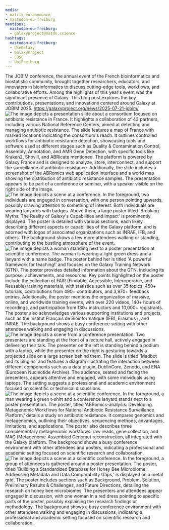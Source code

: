 ```yaml
---
media:
- matrix-eu-announce
- mastodon-eu-freiburg
mentions:
  mastodon-eu-freiburg:
  - galaxyproject@mstdn.science
hashtags:
  mastodon-eu-freiburg:
  - UseGalaxy
  - GalaxyProject
  - EOSC
  - UniFreiburg
---
```

The JOBIM conference, the annual event of the French bioinformatics and biostatistic community, brought together researchers, educators, and innovators in bioinformatics to discuss cutting-edge tools, workflows, and collaborative efforts. Among the highlights of this year's event was the significant presence of Galaxy. This blog post explores the key contributions, presentations, and innovations centered around Galaxy at JOBIM 2025.
https://galaxyproject.org/news/2025-07-21-jobim/
![The image depicts a presentation slide about a consortium focused on antibiotic resistance in France. It highlights a collaboration of 43 partners, including various National Reference Centers, aimed at detecting and managing antibiotic resistance. The slide features a map of France with marked locations indicating the consortium's reach. It outlines controlled workflows for antibiotic resistance detection, showcasing tools and software used at different stages such as Quality & Contamination Control, Assembly, Annotation, and AMR Gene Detection, with specific tools like Kraken2, Shovill, and ABRicate mentioned. The platform is powered by Galaxy France and is designed to analyze, store, interconnect, and support the surveillance of antibiotic resistance. Additionally, the slide includes a screenshot of the ABRomics web application interface and a world map showing the distribution of antibiotic resistance samples. The presentation appears to be part of a conference or seminar, with a speaker visible on the right side of the image.](https://galaxyproject.org/assets/static/keynote.938b961.eb5a2bb26a536e4126242147b35b874c.png)
![The image depicts a scene at a conference. In the foreground, two individuals are engaged in conversation, with one person pointing upwards, possibly drawing attention to something of interest. Both individuals are wearing lanyards with badges. Above them, a large poster titled 'Breaking Myths: The Reality of Galaxy's Capabilities and Impact' is prominently displayed. The poster is detailed with various sections, each likely describing different aspects or capabilities of the Galaxy platform, and is adorned with logos of associated organizations such as INRAE, IFB, and others. The background shows a few more attendees walking or standing, contributing to the bustling atmosphere of the event.](https://galaxyproject.org/assets/static/misconception_poster.20c07b7.7efa3db8f17998e50a2bfe53d35fc106.jpg)
![The image depicts a woman standing next to a poster presentation at scientific conference. The woman is wearing a light green dress and a lanyard with a name badge. The poster behind her is titled 'A powerful framework for teaching!' and focuses on the Galaxy Training Network (GTN). The poster provides detailed information about the GTN, including its purpose, achievements, and resources. Key points highlighted on the poster include the collection of FAIR (Findable, Accessible, Interoperable, and Reusable) training materials, with statistics such as over 35 topics, 450+ tutorials, contributions from 490+ contributors, and 3,970+ feedback entries. Additionally, the poster mentions the organization of massive, online, and worldwide training events, with over 220 videos, 140+ hours of recordings, and participation from 130+ instructors and 10,000+ registrants. The poster also acknowledges various supporting institutions and projects, such as the Institut Français de Bioinformatique (IFB), Erasmus+, and INRAE. The background shows a busy conference setting with other attendees walking and engaging in discussions.](https://galaxyproject.org/assets/static/gtn_poster.42db587.65fe076284365490b84ffb1fc4d6bf1b.jpg)
![The image depicts a scene from a conference presentation. Two presenters are standing at the front of a lecture hall, actively engaged in delivering their talk. The presenter on the left is standing behind a podium with a laptop, while the presenter on the right is gesturing towards a projected slide on a large screen behind them. The slide is titled 'Madbot and its plugins' and features a diagram illustrating the interaction between different components such as a data plugin, DublinCore, Zenodo, and ENA (European Nucleotide Archive). The audience, seated and facing the presenters, appears attentive and engaged, with some individuals using laptops. The setting suggests a professional and academic environment focused on scientific or technical discussions.](https://galaxyproject.org/assets/static/madbot.42db587.6c531c1cd5d86634b7f759a473d0db19.jpg)
![The image depicts a scene at a scientific conference. In the foreground, a man wearing a green t-shirt and a conference lanyard stands next to a poster presentation. The poster, titled 'ABRomics-analysis: Developing Metagenomic Workflows for National Antibiotic Resistance Surveillance Platform,' details a study on antibiotic resistance. It compares genomics and metagenomics, outlining their objectives, sequencing methods, advantages, limitations, and applications. The poster also describes three complementary metagenomic workflows: raw reads, gene collection, and MAG (Metagenome-Assembled Genome) reconstruction, all integrated with the Galaxy platform. The background shows a busy conference environment with other attendees and posters, indicating a professional and academic setting focused on scientific research and collaboration.](https://galaxyproject.org/assets/static/abromics_poster.42db587.2239ea00241a9c972f7cce8c4d2b6f91.jpg)
![The image depicts a scene at a scientific conference. In the foreground, a group of attendees is gathered around a poster presentation. The poster, titled 'Building a Standardized Database for Honey Bee Microbiome: Addressing Metadata and Data Comparability Gaps,' is displayed on a metal grid. The poster includes sections such as Background, Problem, Solution, Preliminary Results & Challenges, and Future Directions, detailing the research on honey bee microbiomes. The presenters and attendees appear engaged in discussion, with one woman in a red dress pointing to specific parts of the poster, possibly explaining the research findings or methodology. The background shows a busy conference environment with other attendees walking and engaging in discussions, indicating a professional and academic setting focused on scientific research and collaboration.](https://galaxyproject.org/assets/static/bee_poster.42db587.d177cc33a5dcc97c354fb08e83a7cc86.jpg)
